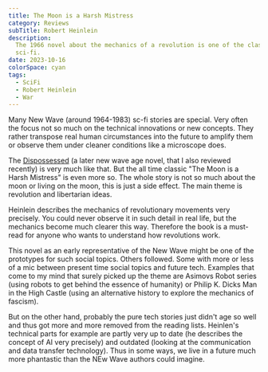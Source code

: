 ```yaml
---
title: The Moon is a Harsh Mistress
category: Reviews
subTitle: Robert Heinlein
description:
  The 1966 novel about the mechanics of a revolution is one of the classics of
  sci-fi.
date: 2023-10-16
colorSpace: cyan
tags:
  - SciFi
  - Robert Heinlein
  - War
---
```


Many New Wave (around 1964-1983) sc-fi stories are special. Very often the focus
not so much on the technical innovations or new concepts. They rather transpose
real human circumstances into the future to amplify them or observe them under
cleaner conditions like a microscope does.

The [Dispossessed](/posts/reviews/01-the-dispossessed) (a later new wave age
novel, that I also reviewed recently) is very much like that. But the all time
classic "The Moon is a Harsh Mistress" is even more so. The whole story is not
so much about the moon or living on the moon, this is just a side effect. The
main theme is revolution and libertarian ideas.

Heinlein describes the mechanics of revolutionary movements very precisely. You
could never observe it in such detail in real life, but the mechanics become
much clearer this way. Therefore the book is a must-read for anyone who wants to
understand how revolutions work.

This novel as an early representative of the New Wave might be one of the
prototypes for such social topics. Others followed. Some with more or less of a
mic between present time social topics and future tech. Examples that come to my
mind that surely picked up the theme are Asimovs Robot series (using robots to
get behind the essence of humanity) or Philip K. Dicks Man in the High Castle
(using an alternative history to explore the mechanics of fascism).

But on the other hand, probably the pure tech stories just didn't age so well
and thus got more and more removed from the reading lists. Heinlen's technical
parts for example are partly very up to date (he describes the concept of AI
very precisely) and outdated (looking at the communication and data transfer
technology). Thus in some ways, we live in a future much more phantastic than
the NEw Wave authors could imagine.
